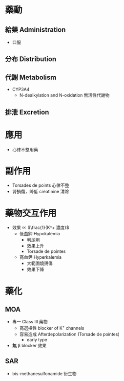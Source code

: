 # 藥動
## 給藥 Administration
- 口服
## 分布 Distribution
## 代謝 Metabolism
- CYP3A4
	- N-dealkylation and N-oxidation 無活性代謝物
## 排泄 Excretion
# 應用
- 心律不整用藥
# 副作用
- Torsades de points 心律不整
- 腎損傷，降低 creatinine 清除
# 藥物交互作用
- 效果 $\propto$ $\frac{1}{K^+ 濃度}$
	- 低血鉀 Hypokalemia
		- 利尿劑
		- 效果上升
		- Torsade de pointes
	- 高血鉀 Hyperkalemia
		- 大範圍燒燙傷
		- 效果下降
# 藥化
## MOA
- 專一 Class III 藥物
	- 高選擇性 blocker of K<sup>+</sup> channels
	- 容易造成 Afterdepolarization (Torsade de pointes)
		- early type
- **無** β blocker 效果
## SAR
- bis-methanesulfonamide 衍生物
